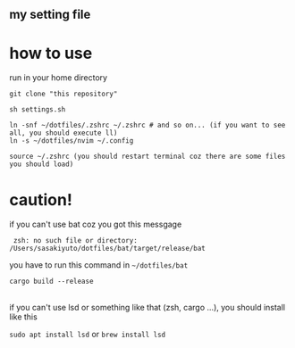## my setting file

# how to use

run in your home directory

```
git clone "this repository"

sh settings.sh

ln -snf ~/dotfiles/.zshrc ~/.zshrc # and so on... (if you want to see all, you should execute ll)
ln -s ~/dotfiles/nvim ~/.config

source ~/.zshrc (you should restart terminal coz there are some files you should load)
```


# caution!
if you can't use bat coz you got this messgage

` zsh: no such file or directory: /Users/sasakiyuto/dotfiles/bat/target/release/bat`

you have to run this command in `~/dotfiles/bat`
```
cargo build --release
```
<br>
if you can't use lsd or something like that (zsh, cargo ...), you should install like this

`sudo apt install lsd` or `brew install lsd`
